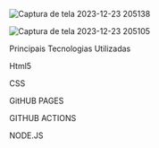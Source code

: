 ![Captura de tela 2023-12-23 205138](https://github.com/DevTechMastersr/Otaku-HQ-3.0/assets/145814759/c2604d5f-e9e2-494a-b9d9-6539fb8b0056)

![Captura de tela 2023-12-23 205105](https://github.com/DevTechMastersr/Otaku-HQ-3.0/assets/145814759/856c2409-03a2-4b2e-8341-e63f5db904ee)


Principais Tecnologias Utilizadas 

 Html5

 CSS

 GitHUB PAGES

 GITHUB ACTIONS

 NODE.JS

 
